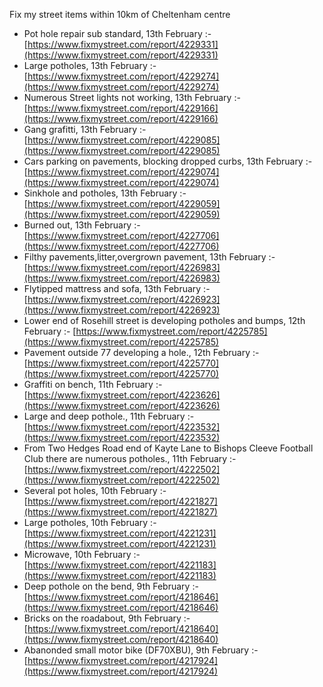 Fix my street items within 10km of Cheltenham centre

<!-- fix_marker starts -->

- Pot hole repair sub standard, 13th February :- [https://www.fixmystreet.com/report/4229331](https://www.fixmystreet.com/report/4229331)
- Large potholes, 13th February :- [https://www.fixmystreet.com/report/4229274](https://www.fixmystreet.com/report/4229274)
- Numerous Street lights not working, 13th February :- [https://www.fixmystreet.com/report/4229166](https://www.fixmystreet.com/report/4229166)
- Gang grafitti, 13th February :- [https://www.fixmystreet.com/report/4229085](https://www.fixmystreet.com/report/4229085)
- Cars parking on pavements, blocking dropped curbs, 13th February :- [https://www.fixmystreet.com/report/4229074](https://www.fixmystreet.com/report/4229074)
- Sinkhole and potholes, 13th February :- [https://www.fixmystreet.com/report/4229059](https://www.fixmystreet.com/report/4229059)
- Burned out, 13th February :- [https://www.fixmystreet.com/report/4227706](https://www.fixmystreet.com/report/4227706)
- Filthy pavements,litter,overgrown pavement, 13th February :- [https://www.fixmystreet.com/report/4226983](https://www.fixmystreet.com/report/4226983)
- Flytipped mattress and sofa, 13th February :- [https://www.fixmystreet.com/report/4226923](https://www.fixmystreet.com/report/4226923)
- Lower end of Rosehill street is developing potholes and bumps, 12th February :- [https://www.fixmystreet.com/report/4225785](https://www.fixmystreet.com/report/4225785)
- Pavement outside 77 developing a hole., 12th February :- [https://www.fixmystreet.com/report/4225770](https://www.fixmystreet.com/report/4225770)
- Graffiti on bench, 11th February :- [https://www.fixmystreet.com/report/4223626](https://www.fixmystreet.com/report/4223626)
- Large and deep pothole., 11th February :- [https://www.fixmystreet.com/report/4223532](https://www.fixmystreet.com/report/4223532)
- From Two Hedges Road end of Kayte Lane to Bishops Cleeve Football Club there are numerous potholes., 11th February :- [https://www.fixmystreet.com/report/4222502](https://www.fixmystreet.com/report/4222502)
- Several pot holes, 10th February :- [https://www.fixmystreet.com/report/4221827](https://www.fixmystreet.com/report/4221827)
- Large potholes, 10th February :- [https://www.fixmystreet.com/report/4221231](https://www.fixmystreet.com/report/4221231)
- Microwave, 10th February :- [https://www.fixmystreet.com/report/4221183](https://www.fixmystreet.com/report/4221183)
- Deep pothole on the bend, 9th February :- [https://www.fixmystreet.com/report/4218646](https://www.fixmystreet.com/report/4218646)
- Bricks on the roadabout, 9th February :- [https://www.fixmystreet.com/report/4218640](https://www.fixmystreet.com/report/4218640)
- Abanonded small motor bike (DF70XBU), 9th February :- [https://www.fixmystreet.com/report/4217924](https://www.fixmystreet.com/report/4217924)

<!-- fix_marker ends -->